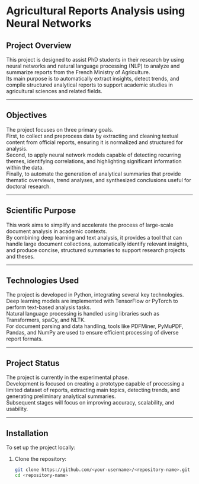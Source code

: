 # Agricultural Reports Analysis using Neural Networks

## Project Overview

This project is designed to assist PhD students in their research by using neural networks and natural language processing (NLP) to analyze and summarize reports from the French Ministry of Agriculture.  
Its main purpose is to automatically extract insights, detect trends, and compile structured analytical reports to support academic studies in agricultural sciences and related fields.

---

## Objectives

The project focuses on three primary goals.  
First, to collect and preprocess data by extracting and cleaning textual content from official reports, ensuring it is normalized and structured for analysis.  
Second, to apply neural network models capable of detecting recurring themes, identifying correlations, and highlighting significant information within the data.  
Finally, to automate the generation of analytical summaries that provide thematic overviews, trend analyses, and synthesized conclusions useful for doctoral research.

---

## Scientific Purpose

This work aims to simplify and accelerate the process of large-scale document analysis in academic contexts.  
By combining deep learning and text analysis, it provides a tool that can handle large document collections, automatically identify relevant insights, and produce concise, structured summaries to support research projects and theses.

---

## Technologies Used

The project is developed in Python, integrating several key technologies.  
Deep learning models are implemented with TensorFlow or PyTorch to perform text-based analysis tasks.  
Natural language processing is handled using libraries such as Transformers, spaCy, and NLTK.  
For document parsing and data handling, tools like PDFMiner, PyMuPDF, Pandas, and NumPy are used to ensure efficient processing of diverse report formats.

---

## Project Status

The project is currently in the experimental phase.  
Development is focused on creating a prototype capable of processing a limited dataset of reports, extracting main topics, detecting trends, and generating preliminary analytical summaries.  
Subsequent stages will focus on improving accuracy, scalability, and usability.

---

## Installation

To set up the project locally:

1. Clone the repository:
   ```bash
   git clone https://github.com/<your-username>/<repository-name>.git
   cd <repository-name>
